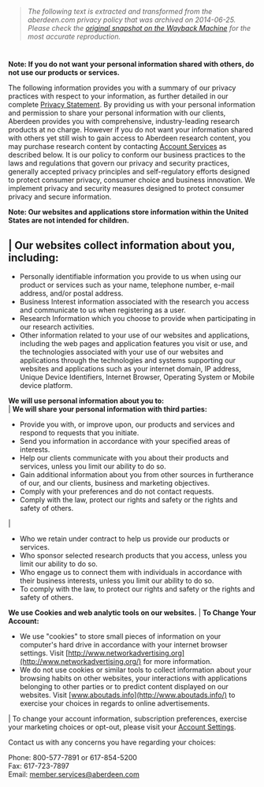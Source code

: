 > *The following text is extracted and transformed from the aberdeen.com privacy policy that was archived on 2014-06-25. Please check the [original snapshot on the Wayback Machine](https://web.archive.org/web/20140625044512id_/http%3A//aberdeen.com/_aberdeen/app/privacy-summary-revised.aspx) for the most accurate reproduction.*

# 

**Note: If you do not want your personal information shared with others, do not use our products or services.**

The following information provides you with a summary of our privacy practices with respect to your information, as further detailed in our complete [Privacy Statement](https://web.archive.org/web/20140625044512id_/http%3A//aberdeen.com/_aberdeen/app/privacy-policy-revised.aspx). By providing us with your personal information and permission to share your personal information with our clients, Aberdeen provides you with comprehensive, industry-leading research products at no charge. However if you do not want your information shared with others yet still wish to gain access to Aberdeen research content, you may purchase research content by contacting [Account Services](mailto:account.services@aberdeen.com) as described below. It is our policy to conform our business practices to the laws and regulations that govern our privacy and security practices, generally accepted privacy principles and self-regulatory efforts designed to protect consumer privacy, consumer choice and business innovation. We implement privacy and security measures designed to protect consumer privacy and secure information.

**Note: Our websites and applications store information within the United States are not intended for children.**

| **Our websites collect information about you, including:**  
---  
  
  * Personally identifiable information you provide to us when using our product or services such as your name, telephone number, e-mail address, and/or postal address.
  * Business Interest information associated with the research you access and communicate to us when registering as a user.
  * Research Information which you choose to provide when participating in our research activities.
  * Other information related to your use of our websites and applications, including the web pages and application features you visit or use, and the technologies associated with your use of our websites and applications through the technologies and systems supporting our websites and applications such as your internet domain, IP address, Unique Device Identifiers, Internet Browser, Operating System or Mobile device platform.

  
**We will use personal information about you to:**  
| **We will share your personal information with third parties:**  
  
  
  * Provide you with, or improve upon, our products and services and respond to requests that you initiate.
  * Send you information in accordance with your specified areas of interests.
  * Help our clients communicate with you about their products and services, unless you limit our ability to do so.
  * Gain additional information about you from other sources in furtherance of our, and our clients, business and marketing objectives.
  * Comply with your preferences and do not contact requests.
  * Comply with the law, protect our rights and safety or the rights and safety of others.

| 

  * Who we retain under contract to help us provide our products or services.
  * Who sponsor selected research products that you access, unless you limit our ability to do so.
  * Who engage us to connect them with individuals in accordance with their business interests, unless you limit our ability to do so.
  * To comply with the law, to protect our rights and safety or the rights and safety of others.

  
**We use Cookies and web analytic tools on our websites.** | **To Change Your Account:**  
  
  * We use "cookies" to store small pieces of information on your computer's hard drive in accordance with your internet browser settings. Visit [http://www.networkadvertising.org](http://www.networkadvertising.org/) for more information.
  * We do not use cookies or similar tools to collect information about your browsing habits on other websites, your interactions with applications belonging to other parties or to predict content displayed on our websites. Visit [www.aboutads.info](http://www.aboutads.info/) to exercise your choices in regards to online advertisements.

|  To change your account information, subscription preferences, exercise your marketing choices or opt-out, please visit your [Account Settings](http://vault.aberdeen.com/public/check-identity/login/page.aspx). 

Contact us with any concerns you have regarding your choices:

Phone: 800-577-7891 or 617-854-5200  
Fax: 617-723-7897  
Email: [member.services@aberdeen.com](mailto:member.services@aberdeen.com)  

